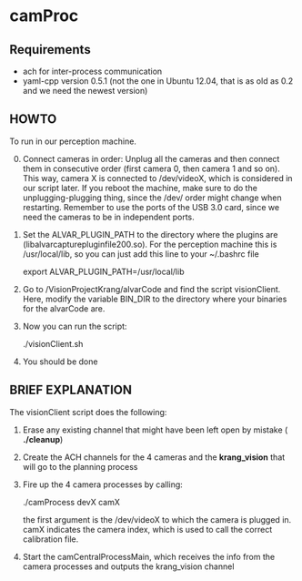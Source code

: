 camProc
=========

Requirements
-------------

* ach for inter-process communication
* yaml-cpp version 0.5.1 (not the one in Ubuntu 12.04, that is as old as 0.2 and we need the newest version)

HOWTO
------

To run in our perception machine.

0. Connect cameras in order: Unplug all the cameras and then connect them in consecutive order (first camera 0, 
   then camera 1 and so on).
   This way, camera X is connected to /dev/videoX, which is considered in our script later. 
   If you reboot the machine, make sure to do the unplugging-plugging thing, since the /dev/ order might change
   when restarting.
   Remember to use the ports of the USB 3.0 card, since we need the cameras to be in independent ports.

1. Set the ALVAR_PLUGIN_PATH to the directory where the plugins are (libalvarcapturepluginfile200.so). 
   For the perception machine this is /usr/local/lib, so you can just add this line to your ~/.bashrc file
   
   export ALVAR_PLUGIN_PATH=/usr/local/lib

3. Go to /VisionProjectKrang/alvarCode and find the script visionClient. Here, 
   modify the variable BIN_DIR to the directory where your binaries for the alvarCode are.

3. Now you can run the script:
   
   ./visionClient.sh

4. You should be done

BRIEF EXPLANATION
------------------

The visionClient script does the following:

1. Erase any existing channel that might have been left open by mistake ( **./cleanup**)
2. Create the ACH channels for the 4 cameras and the **krang_vision** that will go to the planning process
3. Fire up the 4 camera processes by calling:

   ./camProcess devX camX

   the first argument is the /dev/videoX to which the camera is plugged in. camX indicates the camera index,
   which is used to call the correct calibration file.
4. Start the camCentralProcessMain, which receives the info from the camera processes and outputs the krang_vision channel
